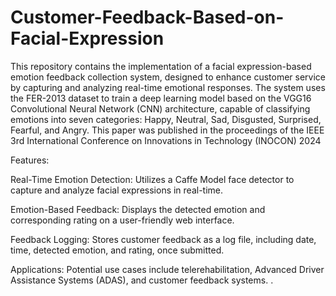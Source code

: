 # Customer-Feedback-Based-on-Facial-Expression
This repository contains the implementation of a facial expression-based emotion feedback collection system, designed to enhance customer service by capturing and analyzing real-time emotional responses. The system uses the FER-2013 dataset to train a deep learning model based on the VGG16 Convolutional Neural Network (CNN) architecture, capable of classifying emotions into seven categories: Happy, Neutral, Sad, Disgusted, Surprised, Fearful, and Angry.
This paper was published in the proceedings of the IEEE 3rd International Conference on Innovations in Technology (INOCON) 2024

Features:

Real-Time Emotion Detection: Utilizes a Caffe Model face detector to capture and analyze facial expressions in real-time.

Emotion-Based Feedback: Displays the detected emotion and corresponding rating on a user-friendly web interface.

Feedback Logging: Stores customer feedback as a log file, including date, time, detected emotion, and rating, once submitted.

Applications: Potential use cases include telerehabilitation, Advanced Driver Assistance Systems (ADAS), and customer feedback systems.
.
